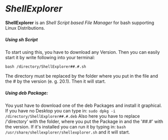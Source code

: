 # *ShellExplorer*

**ShellExplorer** is an *Shell Script based File Manager* for bash supporting Linux Distributions.

##### ***Using sh Script*** 

To start using this, you have to download any Version. Then you can easily start it by write following into your terminal:

`bash /directory/ShellExplorer##.#.sh`

The directory must be replaced by the folder where you put in the   file and the # by the version (e. g. 20.1). Then it will start.

##### *Using deb Package:* 

You yust have to download one of the deb Packages and install it graphical. If you have no Desktop you can type in:
`sudo dpkg -i /directory/ShellExplorer##.#.deb` 
Also here you have to replace /'directory' with the folder, where you put the Package in and the '##.#' with the version. 
If it's installed you can run it by typing in:
`bash /usr/share/shellexplorer/shellexplorer.sh` 
and it will start.
